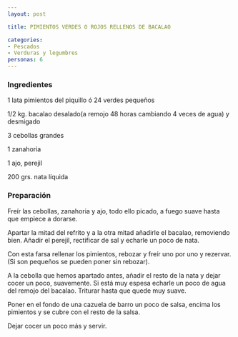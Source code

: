 ```yaml
---
layout: post

title: PIMIENTOS VERDES O ROJOS RELLENOS DE BACALAO

categories:
- Pescados
- Verduras y legumbres
personas: 6 
---
```


<h3>Ingredientes</h3>
1 lata pimientos del piquillo ó 24 verdes pequeños

1/2 kg. bacalao desalado(a remojo 48 horas cambiando 4 veces de agua) y desmigado

3 cebollas grandes

1 zanahoria

1 ajo, perejil

200 grs. nata líquida

<h3>Preparación</h3>
Freír las cebollas, zanahoria y ajo, todo ello picado, a fuego suave hasta que empiece a dorarse.

Apartar la mitad del refrito  y a la otra mitad añadirle el bacalao, removiendo bien. Añadir el perejil, rectificar de sal y echarle un poco de nata.

Con esta farsa rellenar los pimientos, rebozar y freír uno por uno y rezervar. (Si son pequeños se pueden poner sin rebozar).

A la cebolla que hemos apartado antes, añadir el resto de la nata y dejar cocer un poco, suavemente. Si está muy espesa echarle un poco de agua del remojo del bacalao.  Triturar hasta que quede muy suave.

Poner en el fondo de una cazuela de barro un poco de salsa, encima los pimientos y se cubre con el resto de la salsa.

Dejar cocer un poco más y servir.

